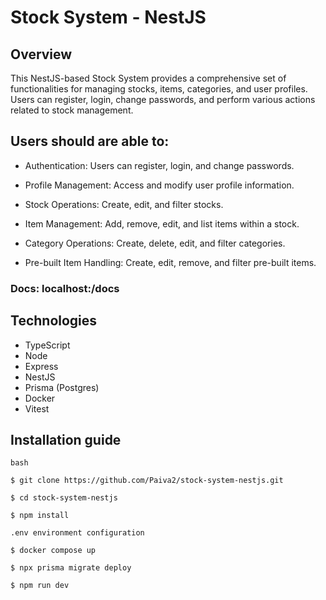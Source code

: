 # Stock System - NestJS

## Overview

This NestJS-based Stock System provides a comprehensive set of functionalities for managing stocks, items, categories, and user profiles. Users can register, login, change passwords, and perform various actions related to stock management.

## Users should are able to:

- Authentication: Users can register, login, and change passwords.

- Profile Management: Access and modify user profile information.

- Stock Operations: Create, edit, and filter stocks.

- Item Management: Add, remove, edit, and list items within a stock.

- Category Operations: Create, delete, edit, and filter categories.

- Pre-built Item Handling: Create, edit, remove, and filter pre-built items.

### Docs: localhost:<portrunning>/docs

## Technologies

- TypeScript
- Node
- Express
- NestJS
- Prisma (Postgres)
- Docker
- Vitest

## Installation guide

```
bash

$ git clone https://github.com/Paiva2/stock-system-nestjs.git

$ cd stock-system-nestjs

$ npm install

.env environment configuration

$ docker compose up

$ npx prisma migrate deploy

$ npm run dev

```
